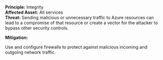 **Principle:** Integrity  
**Affected Asset:** All services  
**Threat:** Sending malicious or unnecessary traffic to Azure resources can lead to a compromise of that resource or create a vector for the attacker to bypass other security controls.

**Mitigation:**

Use and configure firewalls to protect against malicious incoming and outgoing network traffic.